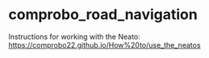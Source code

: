 # comprobo_road_navigation

Instructions for working with the Neato:
https://comprobo22.github.io/How%20to/use_the_neatos